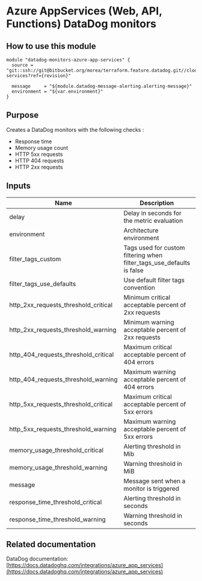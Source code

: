 Azure AppServices (Web, API, Functions) DataDog monitors
========================================================

How to use this module
----------------------

```
module "datadog-monitors-azure-app-services" {
  source = "git::ssh://git@bitbucket.org/morea/terraform.feature.datadog.git//cloud/azure/app-services?ref={revision}"

  message     = "${module.datadog-message-alerting.alerting-message}"
  environment = "${var.environment}"
}
```

Purpose
-------
Creates a DataDog monitors with the following checks :

* Response time
* Memory usage count
* HTTP 5xx requests
* HTTP 404 requests
* HTTP 2xx requests

Inputs
------

| Name | Description | Type | Default | Required |
|------|-------------|:----:|:-----:|:-----:|
| delay | Delay in seconds for the metric evaluation | string | `600` | no |
| environment | Architecture environment | string | - | yes |
| filter_tags_custom | Tags used for custom filtering when filter_tags_use_defaults is false | string | `*` | no |
| filter_tags_use_defaults | Use default filter tags convention | string | `true` | no |
| http_2xx_requests_threshold_critical | Minimum critical acceptable percent of 2xx requests | string | `90` | no |
| http_2xx_requests_threshold_warning | Minimum warning acceptable percent of 2xx requests | string | `95` | no |
| http_404_requests_threshold_critical | Maximum critical acceptable percent of 404 errors | string | `40` | no |
| http_404_requests_threshold_warning | Maximum warning acceptable percent of 404 errors | string | `30` | no |
| http_5xx_requests_threshold_critical | Maximum critical acceptable percent of 5xx errors | string | `40` | no |
| http_5xx_requests_threshold_warning | Maximum warning acceptable percent of 5xx errors | string | `30` | no |
| memory_usage_threshold_critical | Alerting threshold in Mib | string | `52430000` | no |
| memory_usage_threshold_warning | Warning threshold in MiB | string | `33550000` | no |
| message | Message sent when a monitor is triggered | string | - | yes |
| response_time_threshold_critical | Alerting threshold in seconds | string | `0.8` | no |
| response_time_threshold_warning | Warning threshold in seconds | string | `0.4` | no |

Related documentation
---------------------

DataDog documentation: [https://docs.datadoghq.com/integrations/azure_app_services](https://docs.datadoghq.com/integrations/azure_app_services)
